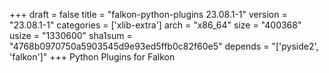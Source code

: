 +++
draft = false
title = "falkon-python-plugins 23.08.1-1"
version = "23.08.1-1"
categories = ['xlib-extra']
arch = "x86_64"
size = "400368"
usize = "1330600"
sha1sum = "4768b0970750a5903545d9e93ed5ffb0c82f60e5"
depends = "['pyside2', 'falkon']"
+++
Python Plugins for Falkon